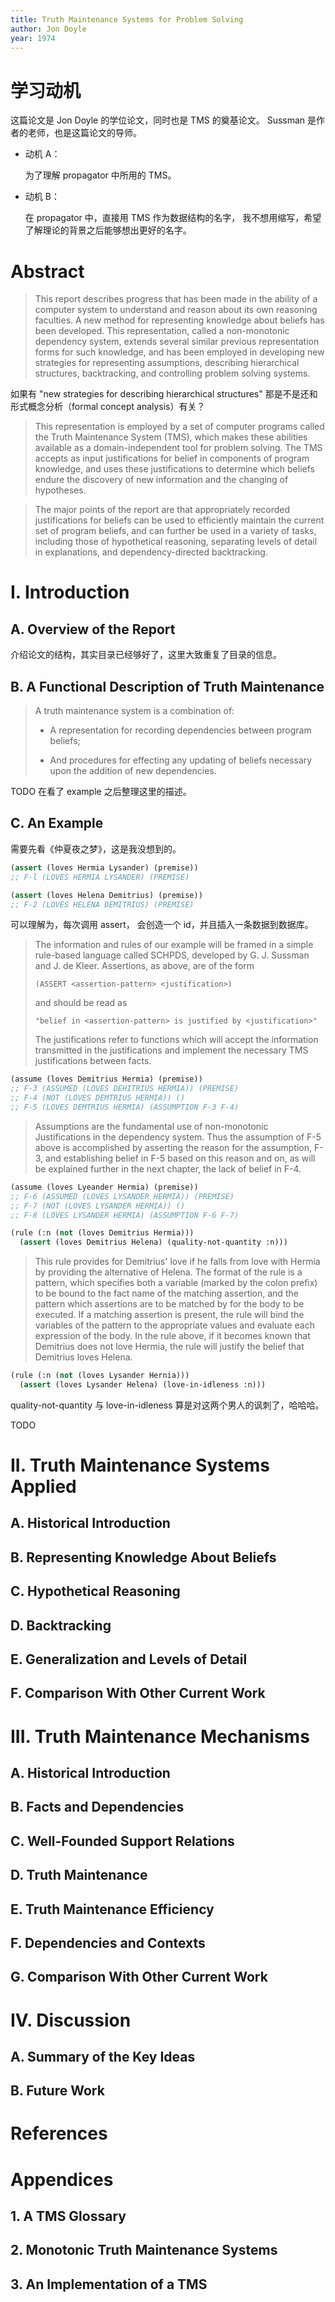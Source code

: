 ```yaml
---
title: Truth Maintenance Systems for Problem Solving
author: Jon Doyle
year: 1974
---
```


# 学习动机

这篇论文是 Jon Doyle 的学位论文，同时也是 TMS 的奠基论文。
Sussman 是作者的老师，也是这篇论文的导师。

- 动机 A：

  为了理解 propagator 中所用的 TMS。

- 动机 B：

  在 propagator 中，直接用 TMS 作为数据结构的名字，
  我不想用缩写，希望了解理论的背景之后能够想出更好的名字。

# Abstract

> This report describes progress that has been made in the ability of
> a computer system to understand and reason about its own reasoning
> faculties. A new method for representing knowledge about beliefs has
> been developed. This representation, called a non-monotonic
> dependency system, extends several similar previous representation
> forms for such knowledge, and has been employed in developing new
> strategies for representing assumptions, describing hierarchical
> structures, backtracking, and controlling problem solving systems.

如果有 "new strategies for describing hierarchical structures"
那是不是还和形式概念分析（formal concept analysis）有关？

> This representation is employed by a set of computer programs called
> the Truth Maintenance System (TMS), which makes these abilities
> available as a domain-independent tool for problem solving.
> The TMS accepts as input justifications for belief in components of
> program knowledge, and uses these justifications to determine which
> beliefs endure the discovery of new information and the changing of
> hypotheses.

> The major points of the report are that appropriately recorded
> justifications for beliefs can be used to efficiently maintain the
> current set of program beliefs, and can further be used in a variety
> of tasks, including those of hypothetical reasoning, separating
> levels of detail in explanations, and dependency-directed
> backtracking.

# I. Introduction

## A. Overview of the Report

介绍论文的结构，其实目录已经够好了，这里大致重复了目录的信息。

## B. A Functional Description of Truth Maintenance

> A truth maintenance system is a combination of:
>
> - A representation for recording dependencies between program
>   beliefs;
>
> - And procedures for effecting any updating of beliefs necessary
>   upon the addition of new dependencies.

TODO 在看了 example 之后整理这里的描述。

## C. An Example

需要先看《仲夏夜之梦》，这是我没想到的。

```scheme
(assert (loves Hermia Lysander) (premise))
;; F-l (LOVES HERMIA LYSANDER) (PREMISE)

(assert (loves Helena Demitrius) (premise))
;; F-2 (LOVES HELENA DEMITRIUS) (PREMISE)
```

可以理解为，每次调用 assert，
会创造一个 id，并且插入一条数据到数据库。

> The information and rules of our example will be framed in a simple
> rule-based language called SCHPDS, developed by G. J. Sussman and
> J. de Kleer. Assertions, as above, are of the form
>
>     (ASSERT <assertion-pattern> <justification>)
>
> and should be read as
>
>     "belief in <assertion-pattern> is justified by <justification>"
>
> The justifications refer to functions which will accept the
> information transmitted in the justifications and implement the
> necessary TMS justifications between facts.

```scheme
(assume (loves Demitrius Hermia) (premise))
;; F-3 (ASSUMED (LOVES DEHITRIUS HERMIA)) (PREMISE)
;; F-4 (NOT (LOVES DEMTRIUS HERMIA)) ()
;; F-5 (LOVES DEMTRIUS HERMIA) (ASSUMPTION F-3 F-4)
```

> Assumptions are the fundamental use of non-monotonic Justifications
> in the dependency system.  Thus the assumption of F-5 above is
> accomplished by asserting the reason for the assumption, F-3, and
> establishing belief in F-5 based on this reason and on, as will be
> explained further in the next chapter, the lack of belief in F-4.

```scheme
(assume (loves Lyeander Hermia) (premise))
;; F-6 (ASSUMED (LOVES LYSANDER HERMIA)) (PREMISE)
;; F-7 (NOT (LOVES LYSANDER HERMIA)) ()
;; F-8 (LOVES LYSANDER HERMIA) (ASSUMPTION F-6 F-7)
```

```scheme
(rule (:n (not (loves Demitrius Hermia)))
  (assert (loves Demitrius Helena) (quality-not-quantity :n)))
```

> This rule provides for Demitrius' love if he falls from love with
> Hermia by providing the alternative of Helena. The format of the
> rule is a pattern, which specifies both a variable (marked by the
> colon prefix) to be bound to the fact name of the matching
> assertion, and the pattern which assertions are to be matched by for
> the body to be executed. If a matching assertion is present, the
> rule will bind the variables of the pattern to the appropriate
> values and evaluate each expression of the body. In the rule above,
> if it becomes known that Demitrius does not love Hermia, the rule
> will justify the belief that Demitrius loves Helena.

```scheme
(rule (:n (not (loves Lysander Hernia)))
  (assert (loves Lysander Helena) (love-in-idleness :n)))
```

quality-not-quantity 与 love-in-idleness
算是对这两个男人的讽刺了，哈哈哈。

TODO

# II. Truth Maintenance Systems Applied

## A. Historical Introduction
## B. Representing Knowledge About Beliefs
## C. Hypothetical Reasoning
## D. Backtracking
## E. Generalization and Levels of Detail
## F. Comparison With Other Current Work

# III. Truth Maintenance Mechanisms

## A. Historical Introduction
## B. Facts and Dependencies
## C. Well-Founded Support Relations
## D. Truth Maintenance
## E. Truth Maintenance Efficiency
## F. Dependencies and Contexts
## G. Comparison With Other Current Work

# IV. Discussion

## A. Summary of the Key Ideas
## B. Future Work

# References

# Appendices

## 1. A TMS Glossary
## 2. Monotonic Truth Maintenance Systems
## 3. An Implementation of a TMS

